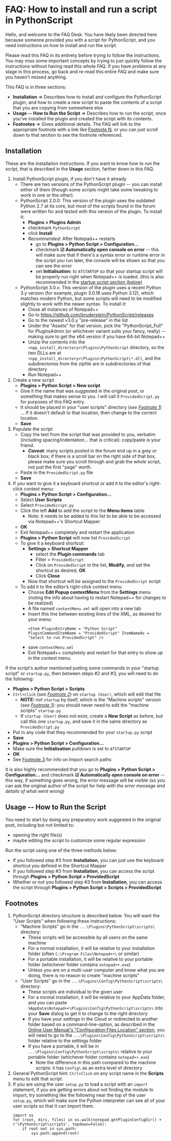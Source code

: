 # FAQ: How to install and run a script in PythonScript

Hello, and welcome to the FAQ Desk.  You have likely been directed here because someone provided you with a script for PythonScript, and you need instructions on how to install and run the script.

Please read this FAQ in its entirety before trying to follow the instructions.  You may miss some important concepts by trying to just quickly follow the instructions without having read this whole FAQ.  If you have problems at any stage in this process, go back and re-read this entire FAQ and make sure you haven't missed anything.

This FAQ is in three sections:

- **Installation** ⇒ Describes how to install and configure the PythonScript plugin, and how to create a new script to paste the contents of a script that you are copying from somewhere else
- **Usage -- How to Run the Script** ⇒ Describes how to run the script, once you've installed the plugin and created the script with its contents.
- **Footnotes** ⇒ Gives additional details.  The FAQ will link to the appropriate footnote with a link like [Footnote N](#footnotes "Footnote N"), or you can just scroll down to that section to see the footnote referenced.

## Installation

These are the installation instructions.  If you want to know how to _run_ the script, that is described in the **Usage** section, farther down in this FAQ.

1. Install PythonScript plugin, if you don't have it already
    - There are two versions of the PythonScript plugin -- you can install either of them (though some scripts might take some tweaking to work in one or the other).
    - PythonScript 2.0.0: This version of the plugin uses the outdated Python 2.7 at its core, but most of the scripts found in the forum were written for and tested with this version of the plugin.  To install it:
        - **Plugins > Plugins Admin**
        - checkmark `PythonScript`
        - click **Install**
        - _Recommended_: After Notepad++ restarts
            - go to **Plugins > Python Script > Configuration...**
            - checkmark **☑ Automatically open console on error** -- this will make sure that if there's a syntax error or runtime error in the script you run later, the console will be shown so that you can see the error
            - set **Initialisation:** to `ATSTARTUP` so that your startup script will be properly run right when Notepad++ is loaded.  (this is also recommended in the [startup script section (below)](#:~:text=putting%20some%20commands%20in%20your%20%E2%80%9Cstartup%20script%E2%80%9D "startup script")
    - PythonScript 3.0.x: This version of the plugin uses a recent Python 3.y version (for example, plugin 3.0.18 uses Python 3.12), which matches modern Python, but some scripts will need to be modified slightly to work with the newer syntax.  To install it:
        - Close all instances of Notepad++
        - Go to https://github.com/bruderstein/PythonScript/releases
        - Go to the newest v3.0.y "pre-release" in the list
        - Under the "Assets" for that version, pick the "PythonScript_Full" for PluginsAdmin (or whichever variant suits your fancy, really) -- making sure to get the x64 version if you have 64-bit Notepad++
        - Unzip the contents into the `<npp_install_directory>\Plugins\PythonScript` directory, so the two DLLs are at `<npp_install_directory>\Plugins\PythonScript\*.dll`, and the subdirectories from the zipfile are in subdirectories of that directory
        - Run Notepad++
2. Create a new script 
    - **Plugins > Python Script > New script**
    - Give it the name that was suggested in the original post, or something that makes sense to you.  I will call it `ProvidedScript.py` for purposes of this FAQ entry.
    - It should be placed in your "user scripts" directory (_see [Footnote 1](#footnotes:~:text=PythonScript%20directory%20structure%20is%20described%20below. "Footnote #1")_) ... If it doesn't default to that location, then change to the correct location.
    - **Save**
3. Populate the script
    - Copy the text from the script that was provided to you, verbatim (including spacing/indentation... that is critical): copy/paste is your friend.
        - **_Caveat_**: many scripts posted in the forum end up in a grey or black box; if there is a scroll bar on the right side of that box, please make sure you scroll through and grab the _whole_ script, not just the first "page" worth.
    - Paste in the `ProvidedScript.py` file
    - **Save**
4. If you want to give it a keyboard shortcut or add it to the editor's right-click context menu:
    - **Plugins > Python Script > Configuration...**
    - Select **User Scripts**
    - Select `ProvidedScript.py`
    - Click the left **Add** to add the script to the **Menu items** table
        - Note: it needs to be added to this list to be able to be accessed via Notepad++'s Shortcut Mapper
    - **OK**
    - Exit Notepad++ completely and restart the application
    - **Plugins > Python Script** will now list `ProvidedScript`
    - To give it a keyboard shortcut:
        - **Settings > Shortcut Mapper**
            - select the **Plugin commands** tab
            - Filter = `ProvidedScript`
            - Click on `ProvidedScript` in the list, **Modify**, and set the shortcut as desired, **OK**
            - Click **Close**
        - Now that shortcut will be assigned to the `ProvidedScript` script
    - To add it to the editor’s right-click context menu
        - Choose **Edit Popup contextMenu** from the **Settings** menu (noting the info about having to restart Notepad++ for changes to be realized)
        - A file named `contextMenu.xml` will open into a new tab
        - Insert this line between existing lines of the XML, as desired for your menu:
           ~~~
           <Item PluginEntryName = "Python Script" PluginCommandItemName = "ProvidedScript" ItemNameAs = "Select to run ProvidedScript" />
            ~~~
        - save `contextMenu.xml`
        - Exit Notepad++ completely and restart for that entry to show up in the context menu.

If the script's author mentioned putting some commands in your "startup script" or `startup.py`, then between steps #2 and #3, you will need to do the following:
- **Plugins > Python Script > Scripts**
- `Ctrl+click` (_see [Footnote 2](#footnotes:~:text=General%20PythonScript%20hint%3A "Footnote #2")_) on `startup (User)`, which will edit that file
    - **NOTE:** _not_ `startup` by itself, which is the "Machine scripts" version (_see [Footnote 1](#footnotes:~:text=PythonScript%20directory%20structure%20is%20described%20below. "Footnote #1")_): you should never need to edit the "machine scripts" `startup.py`
    - If `startup (User)` does not exist, create a **New Script** as before, but call this one `startup.py`, and save it in the same directory as `ProvidedScript.py`
- Put in any code that they recommended for your `startup.py` script
- **Save**
- **Plugins > Python Script > Configuration...**
- Make sure the **Initialisation** pulldown is set to `ATSTARTUP`
- **OK**
- See [Footnote 3](#footnotes:~:text=If%20you%20are%20using%20the%20user%20setup.py "Footnote #3: import search paths") for info on Import search paths

It is also highly recommended that you go to **Plugins > Python Script > Configuration...** and checkmark **☑ Automatically open console on error** -- this way, if something goes wrong, the error message will be visible (so you can ask the original author of the script for help _with the error message and details of what went wrong_)

## Usage -- How to Run the Script

You need to start by doing any preparatory work suggested in the original post, including but not limited to:

- opening the right file(s)
- maybe editing the script to customize some regular expression

Run the script using one of the three methods below:
- If you followed step #3 from **Installation**, you can just use the keyboard shortcut you defined in the Shortcut Mapper
- If you followed step #3 from **Installation**, you can access the script through **Plugins > Python Script > ProvidedScript**
- Whether or not you followed step #3 from **Installation**, you can access the script through  **Plugins > Python Script > Scripts > ProvidedScript**

## Footnotes

1. PythonScript directory structure is described below.  You will want the "User Scripts" when following these instructions:
    - "Machine Scripts" go in the `...\Plugins\PythonScript\scripts\` directory:
        - These scripts will be accessible by all users on the same machine
        - For a normal installation, it will be relative to your installation folder (often `C:\Program Files\Notepad++\` or similar)
        - For a portable installation, it will be relative to your portable folder (whichever folder contains `notepad++.exe`)
        - Unless you are on a multi-user computer and know what you are doing, there is no reason to create "machine scripts"
    - "User Scripts" go in the `...\Plugins\Config\PythonScript\scripts\` directory:
        - These scripts are individual to the given user
        - For a normal installation, it will be relative to your AppData folder, and you can paste `%AppData\Notepad++\Plugins\Config\PythonScript\scripts\` into your **Save** dialog to get it to change to the right directory
        - If you have your settings in the Cloud or redirected to another folder based on a command-line-option, as described in the [Online User Manual's "Configuration Files Location" section](https://npp-user-manual.org/docs/config-files/#configuration-files-location), you will need to go to the `...\Plugins\Config\PythonScript\scripts\` folder relative to the settings folder
        - If you have a portable, it will be in `...\Plugins\Config\PythonScript\scripts\` relative to your portable folder (whichever folder contains `notepad++.exe`)
            - Note the difference in this path compared to the machine scripts: it has `Config\` as an extra level of directory
2. General PythonScript hint: `Ctrl+Click` on any script name in the **Scripts** menu to edit that script.
3. If you are using the user `setup.py` to load a script with an `import` statement, if you are getting errors about not finding the module to import, try something like the following near the top of the user `setup.py`, which will make sure the Python interpreter can see all of your user scripts so that it can import them.
    ~~~
    import os
    for (root, dirs, files) in os.walk(notepad.getPluginConfigDir() + r'\PythonScript\scripts', topdown=False):
        if root not in sys.path:
            sys.path.append(root)
    ~~~
